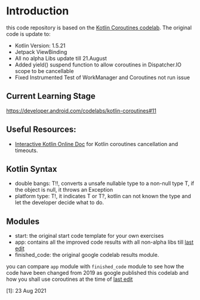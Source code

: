 # Introduction

this code repository is based on the [Kotlin Coroutines codelab](https://developer.android.com/codelabs/kotlin-coroutines#0). The original code is update to:

* Kotlin Version: 1.5.21
* Jetpack ViewBinding
* All no alpha Libs update till 21.August
* Added yield() suspend function to allow coroutines in Dispatcher.IO scope to be cancellable
* Fixed Instrumented Test of WorkManager and Coroutines not run issue

## Current Learning Stage
https://developer.android.com/codelabs/kotlin-coroutines#11

## Useful Resources:
* [Interactive Kotlin Online Doc](https://kotlinlang.org/docs/cancellation-and-timeouts.html#making-computation-code-cancellable) for Kotlin coroutines cancellation and timeouts.

## Kotlin Syntax

* double bangs: T!!, converts a unsafe nullable type to a non-null type T, if the object is null, it throws an Exception
* platform type: T!, it indicates T or T?, kotlin can not known the type and let the developer decide what to do.

## Modules
* start: the original start code template for your own exercises
* app: contains all the improved code results with all non-alpha libs till [last edit](1)
* finished_code: the original google codelab results module.

you can compare `app` module with `finished_code` module to see how the code have been changed from 2019 as google published this codelab and how you shall use coroutines at the time of [last edit](1)

[1]: 23 Aug 2021